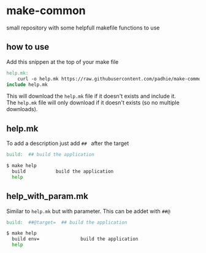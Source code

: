 # make-common
small repository with some helpfull makefile functions to use

## how to use
Add this snippen at the top of your make file   
```mk
help.mk:
	curl -o help.mk https://raw.githubusercontent.com/padhie/make-common/refs/heads/master/help.mk
include help.mk
```
This will download the `help.mk` file if it doesn't exists and include it.   
The `help.mk` file will only download if it doesn't exists (so no multiple downloads).   


## help.mk
To add a description just add `## ` after the target
```mk
build:	## build the application
```
```bash
$ make help
  build           build the application
  help
```

## help_with_param.mk
Similar to `help.mk` but with parameter. This can be addet with `##@`
```mk
build:	##@target=	## build the application
```
```bash
$ make help
  build env=               build the application
  help
```
